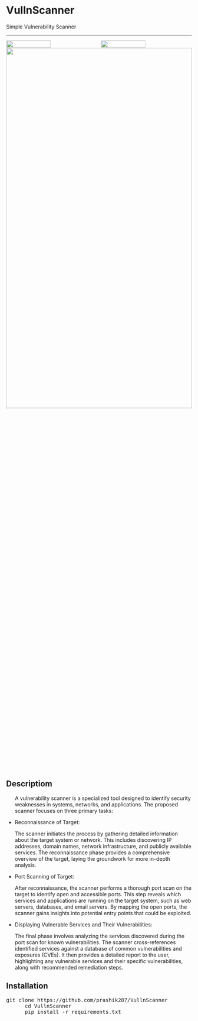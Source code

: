 <strong><h1> VullnScanner </h1></strong>
Simple Vulnerability Scanner
<hr>

<div style="display: flex; justify-content: space-between;">
  <img src="https://github.com/prashik287/VullnScanner/blob/main/screenshots/home.PNG" style="width: 49%;">
  <img src="https://github.com/prashik287/VullnScanner/blob/main/screenshots/portscan.PNG" style="width: 49%;">
</div>
  <img src="https://github.com/prashik287/VullnScanner/blob/main/screenshots/recon.png" style="width: 100%; height:50%">


<!-- ![alt text](https://github.com/prashik287/VullnScanner/blob/main/screenshots/home.PNG)
![alt text](https://github.com/prashik287/VullnScanner/blob/main/screenshots/portscan.PNG)
![alt text](https://github.com/prashik287/VullnScanner/blob/main/screenshots/recon.png) -->

<h2>Descriptiom</h2>
<ul>
<p>A vulnerability scanner is a specialized tool designed to identify security weaknesses in systems, networks, and applications. The proposed scanner focuses on three primary tasks:

<li>Reconnaissance of Target:</li>

The scanner initiates the process by gathering detailed information about the target system or network. This includes discovering IP addresses, domain names, network infrastructure, and publicly available services. The reconnaissance phase provides a comprehensive overview of the target, laying the groundwork for more in-depth analysis.

<li>Port Scanning of Target:</li>

After reconnaissance, the scanner performs a thorough port scan on the target to identify open and accessible ports. This step reveals which services and applications are running on the target system, such as web servers, databases, and email servers. By mapping the open ports, the scanner gains insights into potential entry points that could be exploited.

<li>Displaying Vulnerable Services and Their Vulnerabilities:</li>

The final phase involves analyzing the services discovered during the port scan for known vulnerabilities. The scanner cross-references identified services against a database of common vulnerabilities and exposures (CVEs). It then provides a detailed report to the user, highlighting any vulnerable services and their specific vulnerabilities, along with recommended remediation steps.</p>
</ul>


<h2>Installation</h2>


<pre>git clone https://github.com/prashik287/VullnScanner
      cd VullnScanner
      pip install -r requirements.txt
</pre>

